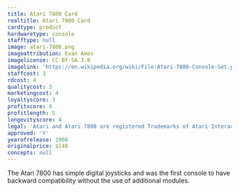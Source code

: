 ```yaml
---
title: Atari 7800 Card
realtitle: Atari 7800 Card
cardtype: product
hardwaretype: console
stafftype: null
image: atari-7800.png
imageattribution: Evan Amos
imagelicense: CC BY-SA 3.0
imagelink: 'https://en.wikipedia.org/wiki/File:Atari-7800-Console-Set.png'
staffcost: 3
rdcost: 4
qualitycost: 3
marketingcost: 4
loyaltyscore: 3
profitscore: 4
profitlength: 5
longevityscore: 4
legal: 'Atari and Atari 7800 are registered Trademarks of Atari Interactive, Inc'
approved: 'Y'
yearofrelease: 1986
originalprice: $140
concepts: null
---
```


The Atari 7800 has simple digital joysticks and was the first console to have backward compatibility without the use of additional modules.
